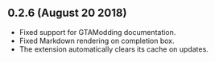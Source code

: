  ## 0.2.6 (August 20 2018)

  + Fixed support for GTAModding documentation.
  + Fixed Markdown rendering on completion box.
  + The extension automatically clears its cache on updates.
